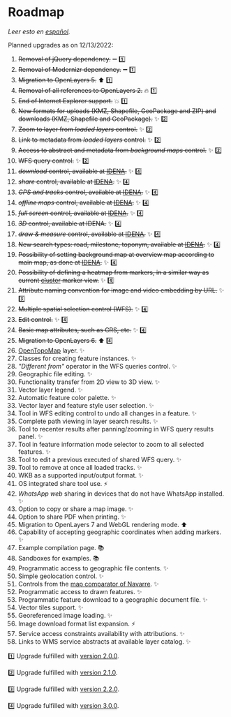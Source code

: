 # Roadmap
*Leer esto en [español](./roadmap.es-ES.md).*

Planned upgrades as on 12/13/2022:
1.	~~Removal of jQuery dependency.~~ :heavy_minus_sign: :one:
2.	~~Removal of Modernizr dependency.~~ :heavy_minus_sign: :one:
3.	~~Migration to OpenLayers 5.~~ :arrow_up: :one:
4.	~~Removal of all references to OpenLayers 2.~~ :fire: :one:
5.	~~End of Internet Explorer support.~~ :boom: :one:
6.	~~New formats for uploads (KMZ, Shapefile, GeoPackage and ZIP) and downloads (KMZ, Shapefile and GeoPackage).~~ :sparkles: :two:
7.	~~Zoom to layer from *loaded layers* control.~~ :sparkles: :two:
8.	~~Link to metadata from *loaded layers* control.~~ :sparkles: :two:
9.	~~Access to abstract and metadata from *background maps* control.~~ :sparkles: :two:
10. ~~WFS query control.~~ :sparkles: :two:
11.	~~*download* control, available at [IDENA](https://idena.navarra.es/navegar/?lang=en "Spatial Data Infrastructure of Navarre").~~ :sparkles: :four:
12.	~~*share* control, available at [IDENA](https://idena.navarra.es/navegar/?lang=en "Spatial Data Infrastructure of Navarre").~~ :sparkles: :four:
13.	~~*GPS and tracks* control, available at [IDENA](https://idena.navarra.es/navegar/?lang=en "Spatial Data Infrastructure of Navarre").~~ :sparkles: :four:
14.	~~*offline maps* control, available at [IDENA](https://idena.navarra.es/navegar/?lang=en "Spatial Data Infrastructure of Navarre").~~ :sparkles: :four:
15.	~~*full screen* control, available at [IDENA](https://idena.navarra.es/navegar/?lang=en "Spatial Data Infrastructure of Navarre").~~ :sparkles: :four:
16.	~~*3D* control, available at IDENA.~~ :sparkles: :four:
17.	~~*draw & measure* control, available at [IDENA](https://idena.navarra.es/navegar/?lang=en "Spatial Data Infrastructure of Navarre").~~ :sparkles: :four:
18.	~~New search types: road, milestone, toponym, available at [IDENA](https://idena.navarra.es/navegar/?lang=en "Spatial Data Infrastructure of Navarre").~~ :sparkles: :four:
19.	~~Possibility of setting background map at overview map according to main map, as done at [IDENA](https://idena.navarra.es/navegar/?lang=en "Spatial Data Infrastructure of Navarre").~~ :sparkles: :four:
20.	~~Possibility of defining a heatmap from markers, in a similar way as current [cluster](http://sitna.navarra.es/api/examples/cfg.ClusterStyleOptions.point.html) marker view.~~ :sparkles: :four:
21. ~~Attribute naming convention for image and video embedding by URL.~~ :sparkles: :three:
22. ~~Multiple spatial selection control (WFS).~~ :sparkles: :four:
23. ~~Edit control.~~ :sparkles: :four:
24. ~~Basic map attributes, such as CRS, etc.~~ :sparkles: :four:
25. ~~Migration to OpenLayers 6.~~ :arrow_up: :four:
26. [OpenTopoMap](https://opentopomap.org/) layer. ✨
27. Classes for creating feature instances. ✨
28. _"Different from"_ operator in the WFS queries control. ✨
29. Geographic file editing. ✨
30. Functionality transfer from 2D view to 3D view. ✨
31. Vector layer legend. ✨
32. Automatic feature color palette. ✨
33. Vector layer and feature style user selection. ✨
34. Tool in WFS editing control to undo all changes in a feature. ✨
35. Complete path viewing in layer search results. ✨
36. Tool to recenter results after panning/zooming in WFS query results panel. ✨
37. Tool in feature information mode selector to zoom to all selected features. ✨
38. Tool to edit a previous executed of shared WFS query. ✨
39. Tool to remove at once all loaded tracks. ✨
40. WKB as a supported input/output format. ✨
41. OS integrated share tool use. ⚡
42. _WhatsApp web_ sharing in devices that do not have WhatsApp installed. ✨
43. Option to copy or share a map image. ✨
44. Option to share PDF when printing. ✨
45. Migration to OpenLayers 7 and WebGL rendering mode. ⬆️
46. Capability of accepting geographic coordinates when adding markers. ✨
47. Example compilation page. 📚
48. Sandboxes for examples. 📚
49. Programmatic access to geographic file contents. ✨
50. Simple geolocation control. ✨
51. Controls from the [map comparator of Navarre](https://comparamapas.navarra.es/?lang=en-US). ✨
52. Programmatic access to drawn features. ✨
53. Programmatic feature download to a geographic document file. ✨
54. Vector tiles support. ✨
55. Georeferenced image loading. ✨
56. Image download format list expansion. ⚡
57. Service access constraints availability with attributions. ✨
58. Links to WMS service abstracts at available layer catalog. ✨

:one: Upgrade fulfilled with [version 2.0.0](https://github.com/sitna/api-sitna/releases/tag/v2.0.0).

:two: Upgrade fulfilled with [version 2.1.0](https://github.com/sitna/api-sitna/releases/tag/v2.1.0).

:three: Upgrade fulfilled with [version 2.2.0](https://github.com/sitna/api-sitna/releases/tag/v2.2.0).

:four: Upgrade fulfilled with [version 3.0.0](https://github.com/sitna/api-sitna/releases/tag/v3.0.0).
